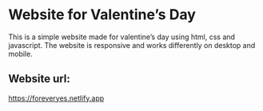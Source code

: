 
# Website for Valentine’s Day

This is a simple website made for  valentine’s day using html, css and javascript. The website is responsive and works differently on desktop and mobile.


## Website url:
https://foreveryes.netlify.app
